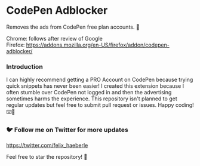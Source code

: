 # CodePen Adblocker
	
Removes the ads from CodePen free plan accounts. 🚀

Chrome: follows after review of Google<br>
Firefox: https://addons.mozilla.org/en-US/firefox/addon/codepen-adblocker/

### Introduction
I can highly recommend getting a PRO Account on CodePen because trying quick snippets has never been easier! I created this extension because I often stumble over CodePen not logged in and then the advertising sometimes harms the experience. This repository isn't planned to get regular updates but feel free to submit pull request or issues. Happy coding! ⌨️🎉

### 🐦 Follow me on Twitter for more updates
https://twitter.com/felix_haeberle

Feel free to star the repository! 🌟
